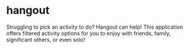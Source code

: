 # hangout
Struggling to pick an activity to do? Hangout can help! This application offers filtered activity options for you to enjoy with friends, family, significant others, or even solo!
